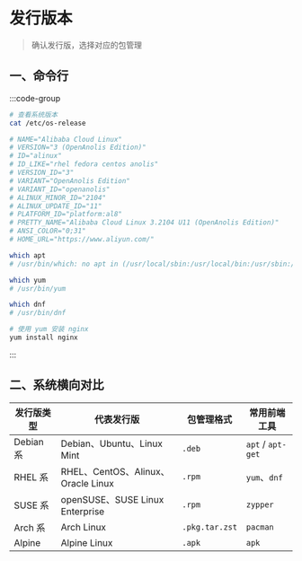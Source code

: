 # 发行版本

> 确认发行版，选择对应的包管理

## 一、命令行

:::code-group

```bash [查看发行版信息]
# 查看系统版本
cat /etc/os-release

# NAME="Alibaba Cloud Linux"
# VERSION="3 (OpenAnolis Edition)"
# ID="alinux"
# ID_LIKE="rhel fedora centos anolis"
# VERSION_ID="3"
# VARIANT="OpenAnolis Edition"
# VARIANT_ID="openanolis"
# ALINUX_MINOR_ID="2104"
# ALINUX_UPDATE_ID="11"
# PLATFORM_ID="platform:al8"
# PRETTY_NAME="Alibaba Cloud Linux 3.2104 U11 (OpenAnolis Edition)"
# ANSI_COLOR="0;31"
# HOME_URL="https://www.aliyun.com/"
```

```bash [检查包管理工具]
which apt
# /usr/bin/which: no apt in (/usr/local/sbin:/usr/local/bin:/usr/sbin:/usr/bin:/root/bin)

which yum
# /usr/bin/yum

which dnf
# /usr/bin/dnf

# 使用 yum 安装 nginx
yum install nginx
```

:::

## 二、系统横向对比

| 发行版类型 | 代表发行版                         | 包管理格式     | 常用前端工具      |
| ---------- | ---------------------------------- | -------------- | ----------------- |
| Debian 系  | Debian、Ubuntu、Linux Mint         | `.deb`         | `apt` / `apt-get` |
| RHEL 系    | RHEL、CentOS、Alinux、Oracle Linux | `.rpm`         | `yum`、`dnf`      |
| SUSE 系    | openSUSE、SUSE Linux Enterprise    | `.rpm`         | `zypper`          |
| Arch 系    | Arch Linux                         | `.pkg.tar.zst` | `pacman`          |
| Alpine     | Alpine Linux                       | `.apk`         | `apk`             |
